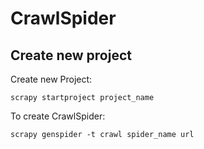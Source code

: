 # CrawlSpider

## Create new project

Create new Project:

```text
scrapy startproject project_name
```

To create CrawlSpider: 

```text
scrapy genspider -t crawl spider_name url
```



